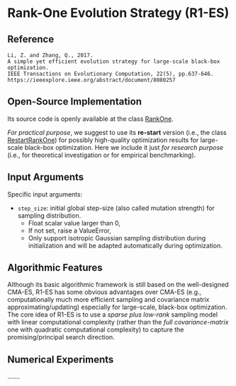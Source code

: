 # Rank-One Evolution Strategy (R1-ES)

## Reference

```
Li, Z. and Zhang, Q., 2017.
A simple yet efficient evolution strategy for large-scale black-box optimization.
IEEE Transactions on Evolutionary Computation, 22(5), pp.637-646.
https://ieeexplore.ieee.org/abstract/document/8080257
```

## Open-Source Implementation

Its source code is openly available at the class [RankOne](https://github.com/os-popt/pypop-lso/blob/master/optimizers/es/r1.py).

*For practical purpose*, we suggest to use its **re-start** version (i.e., the class [RestartRankOne](https://github.com/os-popt/pypop-lso/blob/master/optimizers/es/rr1.py)) for possibly high-quality optimization results for large-scale black-box optimization. Here we include it just *for research purpose* (i.e., for theoretical investigation or for empirical benchmarking).

## Input Arguments

Specific input arguments:

* ```step_size```: initial global step-size (also called mutation strength) for sampling distribution.
  * Float scalar value larger than 0,
  * If not set, raise a ValueError,
  * Only support isotropic Gaussian sampling distribution during initialization and will be adapted automatically during optimization.

## Algorithmic Features

Although its basic algorithmic framework is still based on the well-designed CMA-ES, R1-ES has some obvious advantages over CMA-ES (e.g., computationally much more efficient sampling and covariance matrix approximating/updating) especially for large-scale, black-box optimization. The core idea of R1-ES is to use a *sparse plus low-rank* sampling model with linear computational complexity (rather than the *full covariance-matrix* one with quadratic computational complexity) to capture the promising/principal search direction.

## Numerical Experiments

.......
